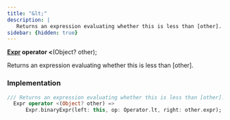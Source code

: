 ```yaml
---
title: "&lt;"
description: |
   Returns an expression evaluating whether this is less than [other].
sidebar: {hidden: true}
---
```

<span class="dart-code"><strong>[Expr] operator <</strong>(<span class="nobr">Object? other</span>);</span>

 Returns an expression evaluating whether this is less than [other].
### Implementation
```dart
/// Returns an expression evaluating whether this is less than [other].
  Expr operator <(Object? other) =>
      Expr.binaryExpr(left: this, op: Operator.lt, right: other.expr);
```

[Expr]: /reference/classes/expr